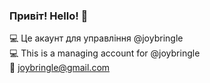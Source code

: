 ### Привіт! Hello! 👋   
   
💻 Це акаунт для управління @joybringle    
💻 This is a managing account for @joybringle    
💬 joybringle@gmail.com     
